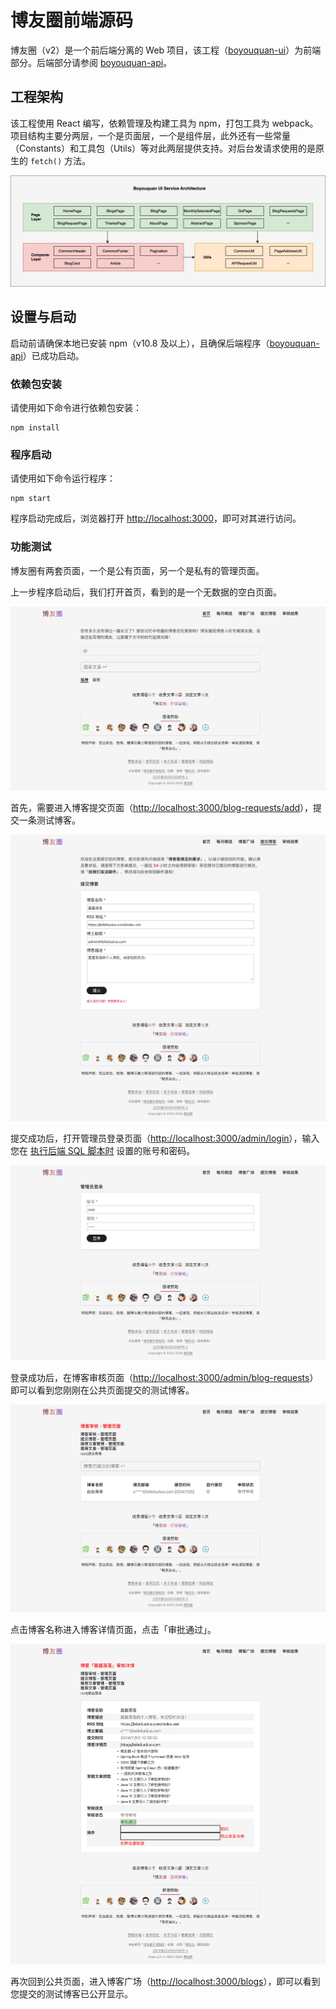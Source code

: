 # 博友圈前端源码

博友圈（v2）是一个前后端分离的 Web 项目，该工程（[boyouquan-ui](https://github.com/leileiluoluo/boyouquan-ui)）为前端部分。后端部分请参阅 [boyouquan-api](https://github.com/leileiluoluo/boyouquan-api)。

## 工程架构

该工程使用 React 编写，依赖管理及构建工具为 npm，打包工具为 webpack。项目结构主要分两层，一个是页面层，一个是组件层，此外还有一些常量（Constants）和工具包（Utils）等对此两层提供支持。对后台发请求使用的是原生的 `fetch()` 方法。

![工程架构](./images/readme/boyouquan-frontend-architecture.svg)

## 设置与启动

启动前请确保本地已安装 npm（v10.8 及以上），且确保后端程序（[boyouquan-api](https://github.com/leileiluoluo/boyouquan-api)）已成功启动。

### 依赖包安装

请使用如下命令进行依赖包安装：

```shell
npm install
```

### 程序启动

请使用如下命令运行程序：

```shell
npm start
```

程序启动完成后，浏览器打开 [http://localhost:3000](http://localhost:3000)，即可对其进行访问。

### 功能测试

博友圈有两套页面，一个是公有页面，另一个是私有的管理页面。

上一步程序启动后，我们打开首页，看到的是一个无数据的空白页面。

![首页](./images/readme/home.png)

首先，需要进入博客提交页面（[http://localhost:3000/blog-requests/add](http://localhost:3000/blog-requests/add)），提交一条测试博客。

![博客提交页面](./images/readme/blog-requests-add.png)

提交成功后，打开管理员登录页面（[http://localhost:3000/admin/login](http://localhost:3000/admin/login)），输入您在 [执行后端 SQL 脚本时](https://github.com/leileiluoluo/boyouquan-api?tab=readme-ov-file#%E6%95%B0%E6%8D%AE%E5%BA%93%E5%88%9B%E5%BB%BA%E5%8F%8A-ddl-%E6%89%A7%E8%A1%8C) 设置的账号和密码。

![管理员登录页面](./images/readme/admin-login.png)

登录成功后，在博客审核页面（[http://localhost:3000/admin/blog-requests](http://localhost:3000/admin/blog-requests)）即可以看到您刚刚在公共页面提交的测试博客。

![管理员登录页面](./images/readme/blog-requests.png)

点击博客名称进入博客详情页面，点击「审批通过」。

![管理员登录页面](./images/readme/blog-request.png)

再次回到公共页面，进入博客广场（[http://localhost:3000/blogs](http://localhost:3000/blogs)），即可以看到您提交的测试博客已公开显示。
